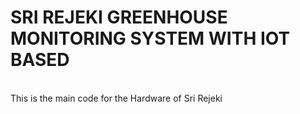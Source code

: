 # SRI REJEKI GREENHOUSE MONITORING SYSTEM WITH IOT BASED
<br>
This is the main code for the Hardware of Sri Rejeki
